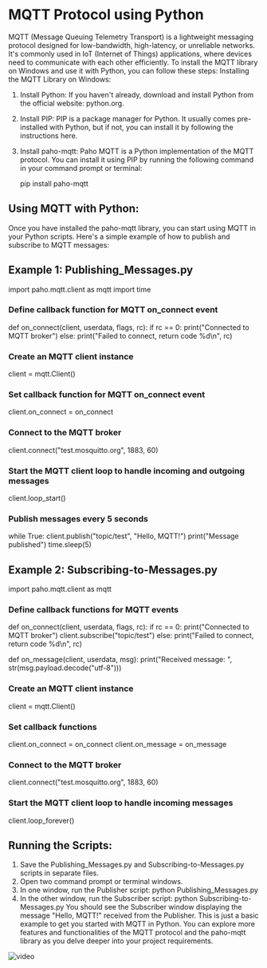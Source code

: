 # MQTT Protocol using Python 

MQTT (Message Queuing Telemetry Transport) is a lightweight messaging protocol designed for low-bandwidth, high-latency, or unreliable networks. It's commonly used in IoT (Internet of Things) applications, where devices need to communicate with each other efficiently.
To install the MQTT library on Windows and use it with Python, you can follow these steps:
Installing the MQTT Library on Windows:
1.	Install Python: If you haven't already, download and install Python from the official website: python.org.
2.	Install PIP: PIP is a package manager for Python. It usually comes pre-installed with Python, but if not, you can install it by following the instructions here.
3.	Install paho-mqtt: Paho MQTT is a Python implementation of the MQTT protocol. You can install it using PIP by running the following command in your command prompt or terminal:
   
      pip install paho-mqtt

## Using MQTT with Python:
Once you have installed the paho-mqtt library, you can start using MQTT in your Python scripts. Here's a simple example of how to publish and subscribe to MQTT messages:

## Example 1: Publishing_Messages.py
import paho.mqtt.client as mqtt
import time

### Define callback function for MQTT on_connect event
def on_connect(client, userdata, flags, rc):
    if rc == 0:
        print("Connected to MQTT broker")
    else:
        print("Failed to connect, return code %d\n", rc)

### Create an MQTT client instance
client = mqtt.Client()

### Set callback function for MQTT on_connect event
client.on_connect = on_connect

### Connect to the MQTT broker
client.connect("test.mosquitto.org", 1883, 60)

### Start the MQTT client loop to handle incoming and outgoing messages
client.loop_start()

### Publish messages every 5 seconds
while True:
    client.publish("topic/test", "Hello, MQTT!")
    print("Message published")
    time.sleep(5)



## Example 2: Subscribing-to-Messages.py
import paho.mqtt.client as mqtt

### Define callback functions for MQTT events
def on_connect(client, userdata, flags, rc):
    if rc == 0:
        print("Connected to MQTT broker")
        client.subscribe("topic/test")
    else:
        print("Failed to connect, return code %d\n", rc)

def on_message(client, userdata, msg):
    print("Received message: ", str(msg.payload.decode("utf-8")))

### Create an MQTT client instance
client = mqtt.Client()

### Set callback functions
client.on_connect = on_connect
client.on_message = on_message

### Connect to the MQTT broker
client.connect("test.mosquitto.org", 1883, 60)

### Start the MQTT client loop to handle incoming messages
client.loop_forever()


## Running the Scripts:
1.	Save the Publishing_Messages.py and Subscribing-to-Messages.py scripts in separate files.
2.	Open two command prompt or terminal windows.
3.	In one window, run the Publisher script:
python Publishing_Messages.py
4.	In the other window, run the Subscriber script:
python Subscribing-to-Messages.py
You should see the Subscriber window displaying the message "Hello, MQTT!" received from the Publisher.
This is just a basic example to get you started with MQTT in Python. You can explore more features and functionalities of the MQTT protocol and the paho-mqtt library as you delve deeper into your project requirements.



![video](https://github.com/ahmedjjameel/MQTT-Protocol-using-Python/assets/81799459/14cacd49-487c-4869-bd02-a8463afc1af0)
